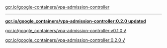 [gcr.io/google-containers/vpa-admission-controller](https://hub.docker.com/r/sqeven/vpa-admission-controller/tags/) 

----
**[gcr.io/google_containers/vpa-admission-controller:0.2.0 updated](https://hub.docker.com/r/sqeven/vpa-admission-controller/tags/)**

[gcr.io/google_containers/vpa-admission-controller:v0.1.0 √](https://hub.docker.com/r/sqeven/vpa-admission-controller/tags/)

[gcr.io/google_containers/vpa-admission-controller:0.2.0 √](https://hub.docker.com/r/sqeven/vpa-admission-controller/tags/)

